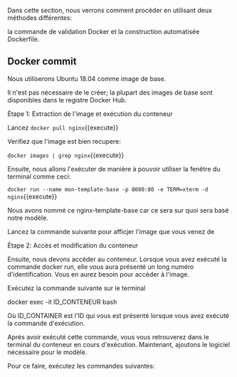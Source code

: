 Dans cette section, nous verrons comment procéder en utilisant deux méthodes différentes: 

la commande de validation Docker et la construction automatisée Dockerfile.

Docker commit
-------------

Nous utiliserons Ubuntu 18.04 comme image de base.

Il n'est pas nécessaire de le créer; la plupart des images de base sont disponibles dans le registre Docker Hub.

Étape 1: Extraction de l'image et exécution du conteneur

 Lancez `docker pull nginx`{{execute}}

 Verifiez que l'image est bien recupere:

 `docker images | grep nginx`{{execute}}


Ensuite, nous allons l'exécuter de manière à pouvoir utiliser la fenêtre du terminal comme ceci:

`docker run --name mon-template-base -p 8080:80 -e TERM=xterm -d nginx`{{execute}}

Nous avons nommé ce nginx-template-base car ce sera sur quoi sera basé notre modèle.

Lancez la commande suivante pour afficjer l'image que vous venez de 


Étape 2: Accès et modification du conteneur

Ensuite, nous devons accéder au conteneur. 
Lorsque vous avez exécuté la commande docker run, elle vous aura présenté un long numéro d'identification. 
Vous en aurez besoin pour accéder à l'image. 

Exécutez la commande suivante sur le terminal

docker exec -it ID_CONTENEUR bash


Où ID_CONTAINER est l'ID qui vous est présenté lorsque vous avez exécuté la commande d'exécution.


Après avoir exécuté cette commande, vous vous retrouverez dans le terminal du conteneur en cours d'exécution. 
Maintenant, ajoutons le logiciel nécessaire pour le modèle. 

Pour ce faire, exécutez les commandes suivantes:


